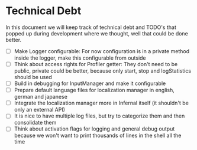 # Technical Debt

In this document we will keep track of technical debt and TODO's that popped up during development where we thought,
well that could be done better.

- [ ] Make Logger configurable: For now configuration is in a private method inside the logger, make this configurable
  from outside
- [ ] Think about access rights for Profiler getter: They don't need to be public, private could be better, because only
  start, stop and logStatistics should be used
- [ ] Build in debugging for InputManager and make it configurable
- [ ] Prepare default language files for localization manager in english, german and japanese
- [ ] Integrate the localization manager more in Infernal itself (it shouldn't be only an external API)
- [ ] It is nice to have multiple log files, but try to categorize them and then consolidate them
- [ ] Think about activation flags for logging and general debug output because we won't want to print thousands of
  lines in the shell all the time